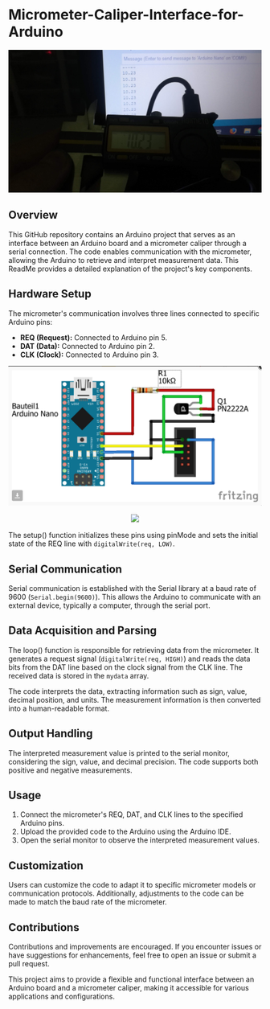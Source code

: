 # Micrometer-Caliper-Interface-for-Arduino

<p align="center">
 <img src="https://github.com/mostafapiran/Micrometer-Caliper-Interface-for-Arduino/blob/main/2.jpg">
</p>

## Overview

This GitHub repository contains an Arduino project that serves as an interface between an Arduino board and a micrometer caliper through a serial connection. The code enables communication with the micrometer, allowing the Arduino to retrieve and interpret measurement data. This ReadMe provides a detailed explanation of the project's key components.

## Hardware Setup

The micrometer's communication involves three lines connected to specific Arduino pins:
- **REQ (Request):** Connected to Arduino pin 5.
- **DAT (Data):** Connected to Arduino pin 2.
- **CLK (Clock):** Connected to Arduino pin 3.

<p align="center">
 <img src="https://github.com/mostafapiran/Micrometer-Caliper-Interface-for-Arduino/blob/main/1.png">
</p>
<p align="center">
 <img src="https://github.com/mostafapiran/Micrometer-Caliper-Interface-for-Arduino/blob/main/3.png">
</p>

The setup() function initializes these pins using pinMode and sets the initial state of the REQ line with `digitalWrite(req, LOW)`.

## Serial Communication

Serial communication is established with the Serial library at a baud rate of 9600 (`Serial.begin(9600)`). This allows the Arduino to communicate with an external device, typically a computer, through the serial port.

## Data Acquisition and Parsing

The loop() function is responsible for retrieving data from the micrometer. It generates a request signal (`digitalWrite(req, HIGH)`) and reads the data bits from the DAT line based on the clock signal from the CLK line. The received data is stored in the `mydata` array.

The code interprets the data, extracting information such as sign, value, decimal position, and units. The measurement information is then converted into a human-readable format.

## Output Handling

The interpreted measurement value is printed to the serial monitor, considering the sign, value, and decimal precision. The code supports both positive and negative measurements.

## Usage

1. Connect the micrometer's REQ, DAT, and CLK lines to the specified Arduino pins.
2. Upload the provided code to the Arduino using the Arduino IDE.
3. Open the serial monitor to observe the interpreted measurement values.

## Customization

Users can customize the code to adapt it to specific micrometer models or communication protocols. Additionally, adjustments to the code can be made to match the baud rate of the micrometer.

## Contributions

Contributions and improvements are encouraged. If you encounter issues or have suggestions for enhancements, feel free to open an issue or submit a pull request.

This project aims to provide a flexible and functional interface between an Arduino board and a micrometer caliper, making it accessible for various applications and configurations.
 
